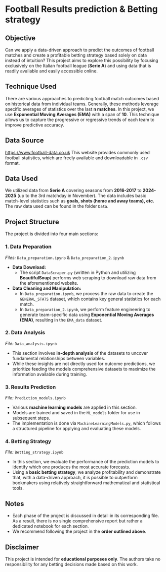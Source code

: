 # Football Results prediction & Betting strategy 

## Objective
Can we apply a data-driven approach to predict the outcomes of football matches and create a profitable betting strategy based solely on data instead of intuition? This project aims to explore this possibility by focusing exclusively on the Italian football league (**Serie A**) and using data that is readily available and easily accessible online.

## Technique Used
There are various approaches to predicting football match outcomes based on historical data from individual teams. Generally, these methods leverage specific averages of statistics over the last **n matches**. In this project, we use **Exponential Moving Averages (EMA)** with a span of **10**. This technique allows us to capture the progressive or regressive trends of each team to improve predictive accuracy.

## Data Source
https://www.football-data.co.uk
This website provides commonly used football statistics, which are freely available and downloadable in `.csv` format.

## Data Used
We utilized data from **Serie A** covering seasons from **2016-2017** to **2024-2025** (up to the 3rd matchday in November). The data includes basic match-level statistics such as **goals, shots (home and away teams), etc.** The raw data used can be found in the folder `Data`.

## Project Structure
The project is divided into four main sections:

### 1. Data Preparation
*Files:* `Data_preparation.ipynb` & `Data_preparation_2.ipynb`
* **Data Download:**
   * The script `DataScraper.py` (written in Python and utilizing **BeautifulSoup**) performs web scraping to download raw data from the aforementioned website.
* **Data Cleaning and Manipulation:**
   * In `Data_preparation.ipynb`, we process the raw data to create the `GENERAL_STATS` dataset, which contains key general statistics for each match.
   * In `Data_preparation_2.ipynb`, we perform feature engineering to generate team-specific data using **Exponential Moving Averages (EMA)**, resulting in the `EMA_data` dataset.

### 2. Data Analysis
*File:* `Data_analysis.ipynb`
* This section involves **in-depth analysis** of the datasets to uncover fundamental relationships between variables.
* While these insights are not directly used for outcome predictions, we prioritize feeding the models comprehensive datasets to maximize the information available during training.

### 3. Results Prediction
*File:* `Prediction_models.ipynb`
* Various **machine learning models** are applied in this section.
* Models are trained and saved in the `ML_models` folder for use in subsequent steps.
* The implementation is done via `MachineLearningModels.py`, which follows a structured pipeline for applying and evaluating these models.

### 4. Betting Strategy
*File:* `Betting_strategy.ipynb`
* In this section, we evaluate the performance of the prediction models to identify which one produces the most accurate forecasts.
* Using a **basic betting strategy**, we analyze profitability and demonstrate that, with a data-driven approach, it is possible to outperform bookmakers using relatively straightforward mathematical and statistical tools.

## Notes
* Each phase of the project is discussed in detail in its corresponding file. As a result, there is no single comprehensive report but rather a dedicated notebook for each section.
* We recommend following the project in the **order outlined above**.

## Disclaimer
This project is intended for **educational purposes only**. The authors take no responsibility for any betting decisions made based on this work.
